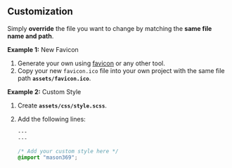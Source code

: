 ## Customization

Simply **override** the file you want to change by matching the **same file name and path**.

**Example 1:** New Favicon

1. Generate your own using [favicon](https://favicon.io/) or any other tool.
1. Copy your new `favicon.ico` file into your own project with the same file path **`assets/favicon.ico`**.

**Example 2:** Custom Style

1. Create **`assets/css/style.scss`**.
1. Add the following lines:

   ```css
   ---
   ---

   /* Add your custom style here */
   @import "mason369";
   ```
